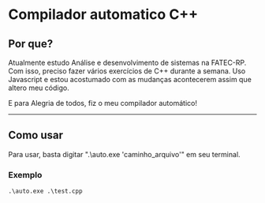 # Compilador automatico C++

## Por que?
Atualmente estudo  Análise e desenvolvimento de sistemas na FATEC-RP. Com isso, preciso fazer vários exercícios de C++ durante a semana.
Uso Javascript e estou acostumado com as mudanças acontecerem assim que altero meu código. 

E para Alegria de todos, fiz o meu compilador automático!

---------------------------------

## Como usar

Para usar, basta digitar ".\auto.exe 'caminho_arquivo'" em seu terminal.


### Exemplo
    .\auto.exe .\test.cpp
